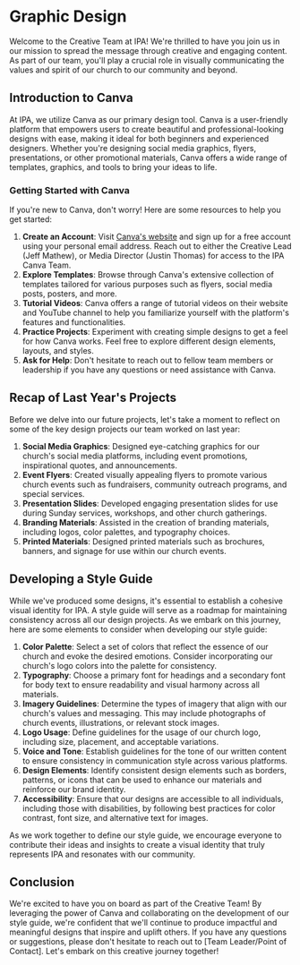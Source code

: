 # Graphic Design

Welcome to the Creative Team at IPA! We're thrilled to have you join us in our mission to spread the message through creative and engaging content. As part of our team, you'll play a crucial role in visually communicating the values and spirit of our church to our community and beyond.

## Introduction to Canva

At IPA, we utilize Canva as our primary design tool. Canva is a user-friendly platform that empowers users to create beautiful and professional-looking designs with ease, making it ideal for both beginners and experienced designers. Whether you're designing social media graphics, flyers, presentations, or other promotional materials, Canva offers a wide range of templates, graphics, and tools to bring your ideas to life.

### Getting Started with Canva

If you're new to Canva, don't worry! Here are some resources to help you get started:

1. **Create an Account**: Visit [Canva's website](https://www.canva.com/) and sign up for a free account using your personal email address. Reach out to either the Creative Lead (Jeff Mathew), or Media Director (Justin Thomas) for access to the IPA Canva Team. 
2. **Explore Templates**: Browse through Canva's extensive collection of templates tailored for various purposes such as flyers, social media posts, posters, and more.
3. **Tutorial Videos**: Canva offers a range of tutorial videos on their website and YouTube channel to help you familiarize yourself with the platform's features and functionalities.
4. **Practice Projects**: Experiment with creating simple designs to get a feel for how Canva works. Feel free to explore different design elements, layouts, and styles.
5. **Ask for Help**: Don't hesitate to reach out to fellow team members or leadership if you have any questions or need assistance with Canva.

## Recap of Last Year's Projects

Before we delve into our future projects, let's take a moment to reflect on some of the key design projects our team worked on last year:

1. **Social Media Graphics**: Designed eye-catching graphics for our church's social media platforms, including event promotions, inspirational quotes, and announcements.
2. **Event Flyers**: Created visually appealing flyers to promote various church events such as fundraisers, community outreach programs, and special services.
3. **Presentation Slides**: Developed engaging presentation slides for use during Sunday services, workshops, and other church gatherings.
4. **Branding Materials**: Assisted in the creation of branding materials, including logos, color palettes, and typography choices.
5. **Printed Materials**: Designed printed materials such as brochures, banners, and signage for use within our church events.

## Developing a Style Guide

While we've produced some designs, it's essential to establish a cohesive visual identity for IPA. A style guide will serve as a roadmap for maintaining consistency across all our design projects. As we embark on this journey, here are some elements to consider when developing our style guide:

1. **Color Palette**: Select a set of colors that reflect the essence of our church and evoke the desired emotions. Consider incorporating our church's logo colors into the palette for consistency.
2. **Typography**: Choose a primary font for headings and a secondary font for body text to ensure readability and visual harmony across all materials.
3. **Imagery Guidelines**: Determine the types of imagery that align with our church's values and messaging. This may include photographs of church events, illustrations, or relevant stock images.
4. **Logo Usage**: Define guidelines for the usage of our church logo, including size, placement, and acceptable variations.
5. **Voice and Tone**: Establish guidelines for the tone of our written content to ensure consistency in communication style across various platforms.
6. **Design Elements**: Identify consistent design elements such as borders, patterns, or icons that can be used to enhance our materials and reinforce our brand identity.
7. **Accessibility**: Ensure that our designs are accessible to all individuals, including those with disabilities, by following best practices for color contrast, font size, and alternative text for images.

As we work together to define our style guide, we encourage everyone to contribute their ideas and insights to create a visual identity that truly represents IPA and resonates with our community.

## Conclusion

We're excited to have you on board as part of the Creative Team! By leveraging the power of Canva and collaborating on the development of our style guide, we're confident that we'll continue to produce impactful and meaningful designs that inspire and uplift others. If you have any questions or suggestions, please don't hesitate to reach out to [Team Leader/Point of Contact]. Let's embark on this creative journey together!